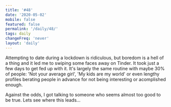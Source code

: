 ```yaml
---
title: '#48'
date: '2020-05-02'
mobile: false
featured: false
permalink: '/daily/48/'
tags: daily
changeFreq: 'never'
layout: 'daily'
---
```


Attempting to date during a lockdown is ridiculous, but boredom is a hell of a thing and it led me to swiping some faces away on Tinder. It took just a few days to get fed up with it. It's largely the same routine with maybe 30% of people: 'Not your average girl', 'My kids are my world' or even lengthy profiles berating people in advance for not being interesting or acomplished enough.

Against the odds, I got talking to someone who seems almost too good to be true. Lets see where this leads...
